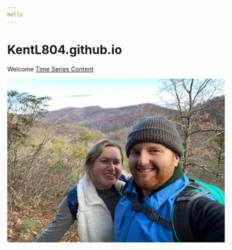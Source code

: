 ```yaml
--- 
Hello
---
```

# KentL804.github.io
Welcome
[Time Series Content](/TimeSeries/Index.md) 

![Picture](/IMG_8209.jpg)
